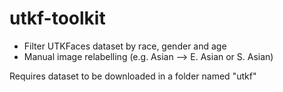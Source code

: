 # utkf-toolkit

- Filter UTKFaces dataset by race, gender and age
- Manual image relabelling (e.g. Asian --> E. Asian or S. Asian)

Requires dataset to be downloaded in a folder named "utkf"

